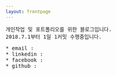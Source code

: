 ```yaml
---
layout: frontpage
---
```


<pre>
개인작업 및 포트폴리오를 위한 블로그입니다.
2018.7.1부터 1일 1커밋 수행중입니다.
</pre>

<pre>
* email : <ryanchoi80@gmail.com>
* linkedin : <https://www.linkedin.com/in/ryan-choi-285668112/>
* facebook : <https://www.facebook.com/ryanchoi80>
* github : <https://github.com/RyanChoi80>
</pre>

